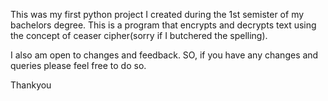 This was my first python project I created during the 1st semister of my bachelors degree.
This is a program that encrypts and decrypts text using the concept of ceaser cipher(sorry if I butchered the spelling).


I also am open to changes and feedback. SO, if you have any changes and queries please feel free to do so.

Thankyou
